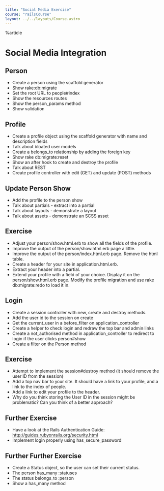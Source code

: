 ```yaml
---
title: "Social Media Exercise"
course: "railsCourse"
layout: ../../layouts/Course.astro
---
```


%article

# Social Media Integration

## Person

- Create a person using the scaffold generator
- Show rake:db:migrate
- Set the root URL to people#index
- Show the resources routes
- Show the person_params method
- Show validation

## Profile

- Create a profile object using the scaffold generator with name and description fields
- Talk about bloated user models
- Create a belongs_to relationship by adding the foreign key
- Show rake db:migrate:reset
- Show an after hook to create and destroy the profile
- Talk about REST
- Create profile controller with edit (GET) and update (POST) methods

## Update Person Show

- Add the profile to the person show
- Talk about partials - extract into a partial
- Talk about layouts - demonstrate a layout
- Talk about assets - demonstrate an SCSS asset

## Exercise

- Adjust your person/show.html.erb to show all the fields of the profile.
- Improve the output of the person/show.html.erb page a little.
- Improve the output of the person/index.html.erb page. Remove the html table.
- Create a header for your site in application.html.erb.
- Extract your header into a partial.
- Extend your profile with a field of your choice. Display it on the person/show.html.erb page. Modify the profile migration and use rake db:migrate:redo to load it in.

## Login

- Create a session controller with new, create and destroy methods
- Add the user id to the session on create
- Get the current_user in a before_filter on application_controller
- Create a helper to check login and redraw the top bar and admin links
- Create a not_authorised method in application_controller to redirect to login if the user clicks person#show
- Create a filter on the Person method

## Exercise

- Attempt to implement the session#destroy method (it should remove the user ID from the session)
- Add a top nav bar to your site. It should have a link to your profile, and a link to the index of people.
- Add a link to edit your profile to the header.
- Why do you think storing the User ID in the session might be problematic? Can you think of a better approach?

## Further Exercise

- Have a look at the Rails Authentication Guide: http://guides.rubyonrails.org/security.html
- Implement login properly using has_secure_password

## Further Further Exercise

- Create a Status object, so the user can set their current status.
- The person has_many :statuses
- The status belongs_to :person
- Show a has_many method
